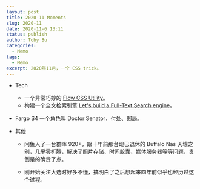 ```yaml
---
layout: post
title: 2020-11 Moments
slug: 2020-11
date: 2020-11-6 13:11
status: publish
author: Toby Bu
categories:
  - Memo
tags:
  - Memo
excerpt: 2020年11月，一个 CSS trick。
---
```


- Tech
  - 一个非常巧妙的 [Flow CSS Utility](https://piccalil.li/quick-tip/flow-css-utility/)。
  - 构建一个全文检索引擎 [Let's build a Full-Text Search engine](https://artem.krylysov.com/blog/2020/07/28/lets-build-a-full-text-search-engine/)。

- Fargo S4 一个角色叫 Doctor Senator，付处、郑局。

- 其他

  - 闲鱼入了一台群晖 920+，跟十年前那台现已退休的 Buffalo Nas 天壤之别，几乎零折腾，解决了照片存储、时间胶囊、媒体服务器等等问题，贵倒是的确贵了点。

  - 刚开始关注大选时好多不懂，搞明白了之后想起来四年前似乎也经历过这个过程。
